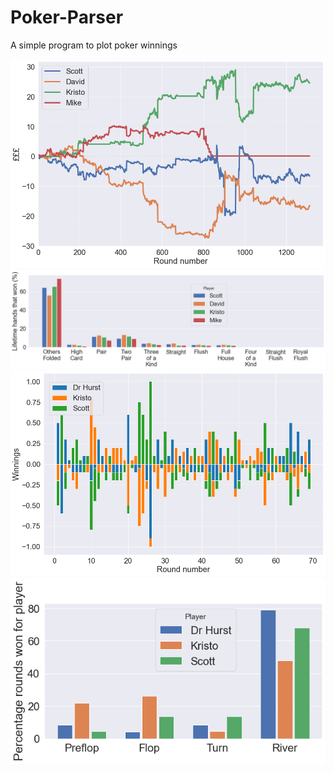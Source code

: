 # Poker-Parser
A simple program to plot poker winnings

![text](./figures/11_03_21/lifetime_bankroll.png?raw=true "Title")
![text](./figures/11_03_21/perc_lifetime_showdown.png?raw=true "Title")
![text](./figures/11_03_21/winnings.png?raw=true "Title")
![text](./figures/11_03_21/perc_rounds.png?raw=true "Title")
